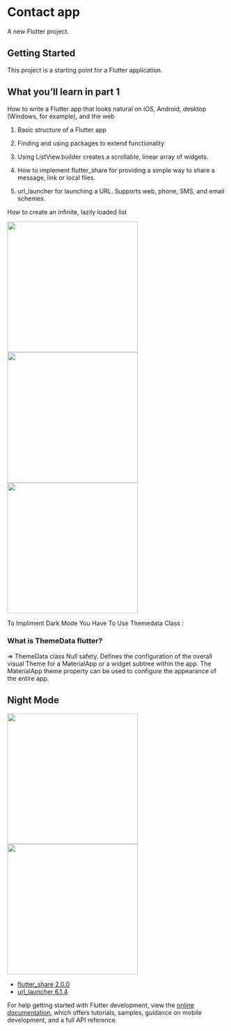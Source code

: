 # Contact app

A new Flutter project.

## Getting Started

This project is a starting point for a Flutter application.

## What you’ll learn in part 1

How to write a Flutter app that looks natural on iOS, Android, desktop (Windows, for example), and
the web

1. Basic structure of a Flutter app

2. Finding and using packages to extend functionality

3. Using ListView.builder creates a scrollable, linear array of widgets.

4. How to implement flutter_share for providing a simple way to share a message, link or local
   files.

5. url_launcher for launching a URL. Supports web, phone, SMS, and email schemes.

How to create an infinite, lazily loaded list

<img src="asset/demo/img.jpg" width="300"/> <img src="asset/demo/img2.jpg" width="300"/>
<img src="asset/demo/img3.jpg" width="300"/>

To Impliment Dark Mode You Have To Use Themedata Class :

### What is ThemeData flutter?

=> ThemeData class Null safety. Defines the configuration of the overall visual Theme for a
MaterialApp or a widget subtree within the app. The MaterialApp theme property can be used to
configure the appearance of the entire app.

## Night Mode

<img src="asset/demo/img5.jpg" width="300"/> <img src="asset/demo/img4.jpg" width="300"/>

- [flutter_share 2.0.0 ](https://pub.dev/packages/flutter_share)
- [url_launcher 6.1.4](https://pub.dev/packages/url_launcher)

For help getting started with Flutter development, view the
[online documentation](https://docs.flutter.dev/), which offers tutorials, samples, guidance on
mobile development, and a full API reference.
